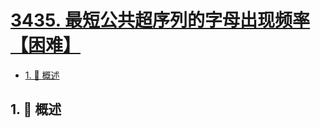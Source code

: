 # [3435. 最短公共超序列的字母出现频率【困难】](https://github.com/tnotesjs/TNotes.leetcode/tree/main/notes/3435.%20%E6%9C%80%E7%9F%AD%E5%85%AC%E5%85%B1%E8%B6%85%E5%BA%8F%E5%88%97%E7%9A%84%E5%AD%97%E6%AF%8D%E5%87%BA%E7%8E%B0%E9%A2%91%E7%8E%87%E3%80%90%E5%9B%B0%E9%9A%BE%E3%80%91)

<!-- region:toc -->

- [1. 📝 概述](#1--概述)

<!-- endregion:toc -->

## 1. 📝 概述
